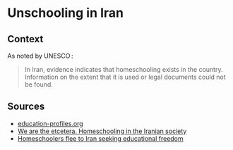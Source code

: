 # Unschooling in Iran

## Context

As noted by UNESCO :

> In Iran, evidence indicates that homeschooling exists in the country. Information on the extent that it is used or legal documents could not be found.

## Sources

* [education-profiles.org](https://education-profiles.org/central-and-southern-asia/iran-islamic-republic-of/~non-state-actors-in-education)
* [We are the etcetera. Homeschooling in the Iranian society](https://www.academia.edu/20661735/Attaran_M_Maleki_S_and_Alias_N_2013_We_Are_the_Etcetera_Homeschooling_in_the_Iranian_society_Life_Science_Journal_10_2_ISI_Cited_Publication_)
* [Homeschoolers flee to Iran seeking educational freedom](https://www.wnd.com/2008/01/45672/)
